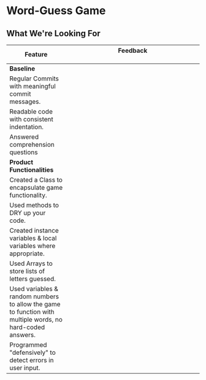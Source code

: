 # Word-Guess Game
## What We're Looking For

Feature | Feedback	&nbsp;&nbsp;&nbsp;&nbsp;&nbsp;&nbsp;&nbsp;&nbsp;&nbsp;&nbsp;&nbsp;&nbsp;&nbsp;&nbsp;&nbsp;&nbsp;&nbsp;&nbsp;&nbsp;&nbsp;&nbsp;&nbsp;&nbsp;&nbsp;&nbsp;&nbsp;&nbsp;&nbsp;&nbsp;&nbsp;&nbsp;&nbsp;&nbsp;&nbsp;&nbsp;&nbsp;&nbsp;&nbsp;&nbsp;&nbsp;&nbsp;&nbsp;&nbsp;&nbsp;&nbsp;&nbsp;&nbsp;&nbsp;&nbsp;&nbsp;&nbsp;&nbsp;&nbsp;&nbsp;&nbsp;&nbsp;&nbsp;&nbsp;&nbsp;&nbsp;&nbsp;&nbsp;&nbsp;&nbsp;&nbsp;&nbsp;&nbsp;&nbsp;&nbsp;&nbsp;&nbsp;&nbsp;&nbsp;&nbsp;&nbsp;&nbsp;&nbsp;
--- | ---
**Baseline** | 
Regular Commits with meaningful commit messages. | 
Readable code with consistent indentation. | 
Answered comprehension questions | 
**Product Functionalities** | 
Created a Class to encapsulate game functionality. | 
Used methods to DRY up your code. | 
Created instance variables & local variables where appropriate. | 
Used Arrays to store lists of letters guessed. | 
Used variables & random numbers to allow the game to function with multiple words, no hard-coded answers. | 
Programmed "defensively" to detect errors in user input. | 

